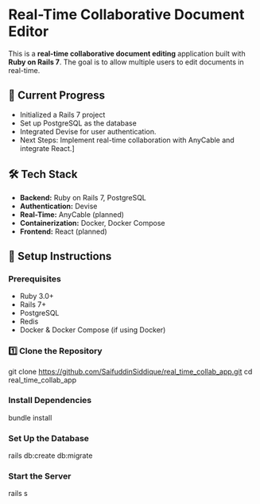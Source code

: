 # Real-Time Collaborative Document Editor

This is a **real-time collaborative document editing** application built with **Ruby on Rails 7**. The goal is to allow multiple users to edit documents in real-time.

## 🚀 Current Progress

- Initialized a Rails 7 project
- Set up PostgreSQL as the database
- Integrated Devise for user authentication.
- Next Steps: Implement real-time collaboration with AnyCable and integrate React.]

## 🛠️ Tech Stack

- **Backend:** Ruby on Rails 7, PostgreSQL
- **Authentication:** Devise
- **Real-Time:** AnyCable (planned)
- **Containerization:** Docker, Docker Compose
- **Frontend:** React (planned)

## 🔧 Setup Instructions

### Prerequisites

- Ruby 3.0+
- Rails 7+
- PostgreSQL
- Redis
- Docker & Docker Compose (if using Docker)

### 1️⃣ Clone the Repository

git clone https://github.com/SaifuddinSiddique/real_time_collab_app.git
cd real_time_collab_app

### Install Dependencies

bundle install

### Set Up the Database

rails db:create db:migrate

### Start the Server

rails s
